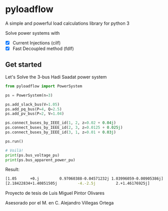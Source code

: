 # pyloadflow

A simple and powerful load calculations library for python 3

Solve power systems with

- [x] Current Injections (cilf)
- [x] Fast Decoupled method (fdlf)

## Get started

Let's Solve the 3-bus Hadi Saadat power system

```python
from pyloadflow import PowerSystem

ps = PowerSystem(n=3)

ps.add_slack_bus(V=1.05)
ps.add_pq_bus(P=4, Q=2.5)
ps.add_pv_bus(P=2, V=1.04)

ps.connect_buses_by_IEEE_id(1, 2, z=0.02 + 0.04j)
ps.connect_buses_by_IEEE_id(2, 3, z=0.0125 + 0.025j)
ps.connect_buses_by_IEEE_id(3, 1, z=0.01 + 0.03j)

ps.run()

# Voilà!
print(ps.bus_voltage_pu)
print(ps.bus_apparent_power_pu)
```

Result:

```bash
[1.05      +0.j         0.97060388-0.04571232j 1.03996059-0.00905386j]
[2.18422834+1.40851505j         -4.-2.5j         2.+1.46176925j]
```

Proyecto de tesis de Luis Miguel Pintor Olivares

Asesorado por el M. en C. Alejandro Villegas Ortega
